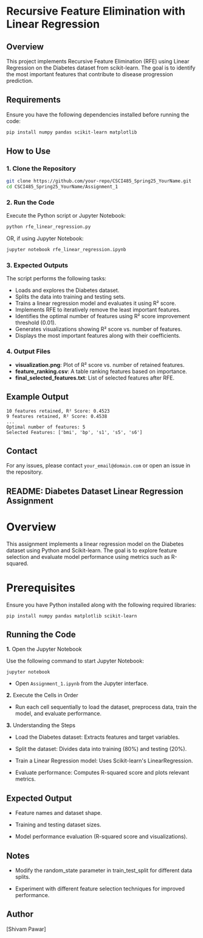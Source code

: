 # Recursive Feature Elimination with Linear Regression

## Overview
This project implements Recursive Feature Elimination (RFE) using Linear Regression on the Diabetes dataset from scikit-learn. The goal is to identify the most important features that contribute to disease progression prediction.

## Requirements
Ensure you have the following dependencies installed before running the code:
```bash
pip install numpy pandas scikit-learn matplotlib
```

## How to Use
### 1. Clone the Repository
```bash
git clone https://github.com/your-repo/CSCI485_Spring25_YourName.git
cd CSCI485_Spring25_YourName/Assignment_1
```

### 2. Run the Code
Execute the Python script or Jupyter Notebook:
```bash
python rfe_linear_regression.py
```
OR, if using Jupyter Notebook:
```bash
jupyter notebook rfe_linear_regression.ipynb
```

### 3. Expected Outputs
The script performs the following tasks:
- Loads and explores the Diabetes dataset.
- Splits the data into training and testing sets.
- Trains a linear regression model and evaluates it using R² score.
- Implements RFE to iteratively remove the least important features.
- Identifies the optimal number of features using R² score improvement threshold (0.01).
- Generates visualizations showing R² score vs. number of features.
- Displays the most important features along with their coefficients.

### 4. Output Files
- **visualization.png**: Plot of R² score vs. number of retained features.
- **feature_ranking.csv**: A table ranking features based on importance.
- **final_selected_features.txt**: List of selected features after RFE.

## Example Output
```
10 features retained, R² Score: 0.4523
9 features retained, R² Score: 0.4538
...
Optimal number of features: 5
Selected Features: ['bmi', 'bp', 's1', 's5', 's6']
```

## Contact
For any issues, please contact `your_email@domain.com` or open an issue in the repository.

## README: Diabetes Dataset Linear Regression Assignment ##

# Overview

This assignment implements a linear regression model on the Diabetes dataset using Python and Scikit-learn. The goal is to explore feature selection and evaluate model performance using metrics such as R-squared.


 # Prerequisites #

Ensure you have Python installed along with the following required libraries:

`pip install numpy pandas matplotlib scikit-learn`

## Running the Code

**1.** Open the Jupyter Notebook

Use the following command to start Jupyter Notebook:

`jupyter notebook`

- Open `Assignment_1.ipynb` from the Jupyter interface.

**2.** Execute the Cells in Order

- Run each cell sequentially to load the dataset, preprocess data, train the model, and evaluate performance.

**3.** Understanding the Steps

- Load the Diabetes dataset: Extracts features and target variables.

- Split the dataset: Divides data into training (80%) and testing (20%).

- Train a Linear Regression model: Uses Scikit-learn's LinearRegression.

- Evaluate performance: Computes R-squared score and plots relevant metrics.

## Expected Output

- Feature names and dataset shape.

- Training and testing dataset sizes.

- Model performance evaluation (R-squared score and visualizations).

## Notes

- Modify the random_state parameter in train_test_split for different data splits.

- Experiment with different feature selection techniques for improved performance.

## Author

[Shivam Pawar]

